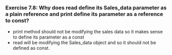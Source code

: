 ### Exercise 7.8: Why does read define its Sales_data parameter as a plain reference and print define its parameter as a reference to const?

- print method should not be modifying the sales data so it makes sense to define its parameter as a const
- read will be modifying the Sales_data object and so it should not be defined as const.
